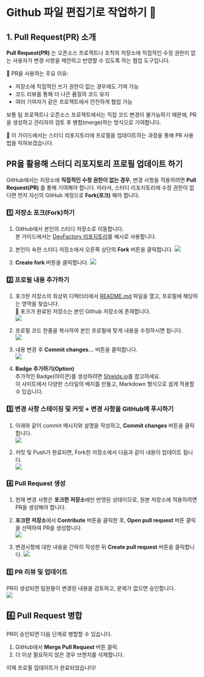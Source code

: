 # Github 파일 편집기로 작업하기 🚀

## 1. Pull Request(PR) 소개

**Pull Request(PR)** 는 오픈소스 프로젝트나 조직의 저장소에 직접적인 수정 권한이 없는 사용자가 변경 사항을 제안하고 반영할 수 있도록 하는 협업 도구입니다.

🚀 PR을 사용하는 주요 이유:
- 저장소에 직접적인 쓰기 권한이 없는 경우에도 기여 가능
- 코드 리뷰를 통해 더 나은 품질의 코드 유지
- 여러 기여자가 같은 프로젝트에서 안전하게 협업 가능

보통 팀 프로젝트나 오픈소스 프로젝트에서는 직접 코드 변경이 불가능하기 때문에,
PR을 생성하고 관리자의 검토 후 병합(merge)하는 방식으로 기여합니다.

📖 이 가이드에서는 스터디 리포지토리에 프로필을 업데이트하는 과정을 통해 PR 사용법을 익혀보겠습니다.

## PR을 활용해 스터디 리포지토리 프로필 업데이트 하기
GitHub에서는 저장소에 **직접적인 수정 권한이 없는 경우**, 변경 사항을 적용하려면 **Pull Request(PR)** 를 통해 기여해야 합니다.
따라서, 스터디 리포지토리에 수정 권한이 없다면 먼저 자신의 GitHub 계정으로 **Fork(포크)** 해야 합니다.

<!--
&emsp;Git을 설치하지 않은 경우 다음 내용을 참고해서 설치하시면 됩니다.
<details>
<summary>Git 설치 및 config 설정 방법</summary>

### Git 설치
```sh
# Git 설치 (Linux)
sudo apt install git

# Git 설치 (MacOS)
brew install git

# Git 설치 (Windows)
# https://git-scm.com/ 에서 다운로드 후 설치
```

### Git 설정
```sh
git config --global user.name "Your Name"
git config --global user.email "your.email@example.com"
```
</details>
-->
### 1️⃣ 저장소 포크(Fork)하기

1. GitHub에서 본인의 스터디 저장소로 이동합니다. <BR> 본 가이드에서는 [DevFactory 리포지토리](https://github.com/Pseudo-Lab/DevFactory)를 예시로 사용합니다.

2. 본인이 속한 스터디 저장소에서 오른쪽 상단의 **Fork** 버튼을 클릭합니다.
![](../assets/imgs/git-tutorial/git-tutorial-step1.png)

3. **Create fork** 버튼을 클릭합니다.
![](../assets/imgs/git-tutorial/git-tutorial-step2.png)

### 2️⃣ 프로필 내용 추가하기
1. 포크한 저장소의 최상위 디렉터리에서 [README.md](https://github.com/Pseudo-Lab/DevFactory/blob/main/README.md) 파일을 열고, 프로필에 해당하는 영역을 찾습니다. <BR>
📌 포크가 완료된 저장소는 본인 Github 저장소에 존재합니다.<BR>
![](../assets/imgs/git-tutorial/git-tutorial-step3.png)

2. 프로필 코드 한줄을 복사하여 본인 프로필에 맞게 내용을 수정하시면 됩니다.<BR>
![](../assets/imgs/git-tutorial/git-tutorial-step4.png)

3. 내용 변경 후 **Commit changes...** 버튼을 클릭합니다.<BR>
![](../assets/imgs/git-tutorial/git-tutorial-step5.png)

4. **Badge 추가하기(Option)** <BR>
추가적인 Badge(아이콘)를 생성하려면 [Shields.io](https://shields.io)를 참고하세요.<BR>
이 사이트에서 다양한 스타일의 배지를 만들고, Markdown 형식으로 쉽게 적용할 수 있습니다.

### 3️⃣ 변경 사항 스테이징 및 커밋 + 변경 사항을 GitHub에 푸시하기
1. 아래와 같이 commit 메시지와 설명을 작성하고, **Commit changes** 버튼을 클릭합니다.<BR>
![](../assets/imgs/git-tutorial/git-tutorial-step6.png)

2. 커밋 및 Push가 완료되면, Fork한 저장소에서 다음과 같이 내용이 업데이트 됩니다.<BR>
![](../assets/imgs/git-tutorial/git-tutorial-step7.png)

### 4️⃣ Pull Request 생성
1. 현재 변경 사항은 **포크한 저장소**에만 반영된 상태이므로, 원본 저장소에 적용하려면 PR을 생성해야 합니다.
2. **포크한 저장소**에서 **Contribute** 버튼을 클릭한 후, **Open pull request** 버튼 클릭을 선택하여 PR을 생성합니다.<BR>
![](../assets/imgs/git-tutorial/git-tutorial-step8.png)

3. 변경사항에 대한 내용을 간략히 작성한 뒤 **Create pull request** 버튼을 클릭합니다.
![](../assets/imgs/git-tutorial/git-tutorial-step9.png)

### 5️⃣ PR 리뷰 및 업데이트
PR이 생성되면 팀원들이 변경된 내용을 검토하고, 문제가 없으면 승인합니다. <BR> 
![](../assets/imgs/git-tutorial/git-tutorial-step10.png)

## 6️⃣ Pull Request 병합
PR이 승인되면 다음 단계로 병합할 수 있습니다.
1. GitHub에서 **Merge Pull Request** 버튼 클릭.
2. 더 이상 필요하지 않은 경우 브랜치를 삭제합니다.

이제 프로필 업데이트가 완료되었습니다!
